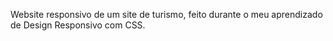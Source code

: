 Website responsivo de um site de turismo, feito durante o meu aprendizado de Design Responsivo com CSS.